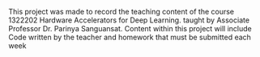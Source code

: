 This project was made to record the teaching content of the course 1322202	Hardware Accelerators for Deep Learning.
taught by Associate Professor Dr. Parinya Sanguansat.
Content within this project will include Code written by the teacher and homework that must be submitted each week

